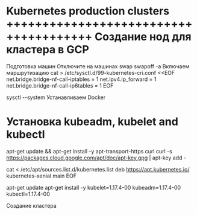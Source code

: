 Kubernetes production clusters
++++++++++++++++++++++++++++++++++++++
Создание нод для кластера в GCP
======================
Подготовка машин
Отключите на машинах swap
swapoff -a
Включаем маршрутизацию
cat > /etc/sysctl.d/99-kubernetes-cri.conf <<EOF
net.bridge.bridge-nf-call-iptables = 1
net.ipv4.ip_forward = 1
net.bridge.bridge-nf-call-ip6tables = 1
EOF

sysctl --system
Устанавливаем Docker


Установка kubeadm, kubelet and kubectl
=======================================
apt-get update && apt-get install -y apt-transport-https curl
curl -s https://packages.cloud.google.com/apt/doc/apt-key.gpg | apt-key add -

cat <<EOF > /etc/apt/sources.list.d/kubernetes.list
deb https://apt.kubernetes.io/ kubernetes-xenial main
EOF

apt-get update
apt-get install -y kubelet=1.17.4-00 kubeadm=1.17.4-00 kubectl=1.17.4-00

Создание кластера
